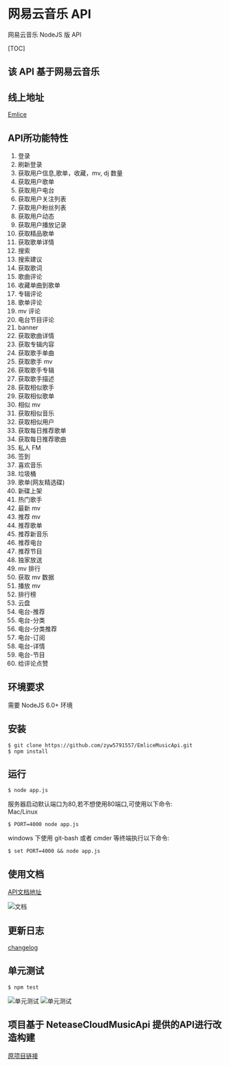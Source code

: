 # 网易云音乐 API
网易云音乐 NodeJS 版 API

[TOC]

## 该 API 基于网易云音乐

## 线上地址
[Emlice](http://www.emlice.top/music)

## API所功能特性
1. 登录
2. 刷新登录
3. 获取用户信息,歌单，收藏，mv, dj 数量
4. 获取用户歌单
5. 获取用户电台
6. 获取用户关注列表
7. 获取用户粉丝列表
8. 获取用户动态
9. 获取用户播放记录
10. 获取精品歌单
11. 获取歌单详情
12. 搜索
13. 搜索建议
14. 获取歌词
15. 歌曲评论
16. 收藏单曲到歌单
17. 专辑评论
18. 歌单评论
19. mv 评论
20. 电台节目评论
21. banner
22. 获取歌曲详情
23. 获取专辑内容
24. 获取歌手单曲
25. 获取歌手 mv
26. 获取歌手专辑
27. 获取歌手描述
28. 获取相似歌手
29. 获取相似歌单
30. 相似 mv
31. 获取相似音乐
32. 获取相似用户
33. 获取每日推荐歌单
34. 获取每日推荐歌曲
35. 私人 FM
36. 签到
37. 喜欢音乐
38. 垃圾桶
39. 歌单(网友精选碟)
40. 新碟上架
41. 热门歌手
42. 最新 mv
43. 推荐 mv
44. 推荐歌单
45. 推荐新音乐
46. 推荐电台
47. 推荐节目
48. 独家放送
49. mv 排行
50. 获取 mv 数据
51. 播放 mv
52. 排行榜
53. 云盘
54. 电台-推荐
55. 电台-分类
56. 电台-分类推荐
57. 电台-订阅
58. 电台-详情
59. 电台-节目
60. 给评论点赞

## 环境要求
需要 NodeJS 6.0+ 环境

## 安装  
``` shell
$ git clone https://github.com/zyw5791557/EmliceMusicApi.git
$ npm install
```
## 运行
``` shell
$ node app.js
```
服务器启动默认端口为80,若不想使用80端口,可使用以下命令:  
Mac/Linux
```shell
$ PORT=4000 node app.js
```

windows 下使用 git-bash 或者 cmder 等终端执行以下命令:  
```shell
$ set PORT=4000 && node app.js
```

## 使用文档
[API文档地址](https://zyw5791557.github.io/EmliceMusicApi/#/)

![文档](https://raw.githubusercontent.com/Binaryify/NeteaseCloudMusicApi/master/static/docs.png)

## 更新日志
[changelog](https://github.com/Binaryify/NeteaseCloudMusicApi/blob/master/CHANGELOG.MD)  

## 单元测试

``` shell
$ npm test
```  

![单元测试](https://raw.githubusercontent.com/Binaryify/NeteaseCloudMusicApi/master/static/screenshot1.png)
![单元测试](https://raw.githubusercontent.com/Binaryify/NeteaseCloudMusicApi/master/static/screenshot2.png)


## 项目基于 NeteaseCloudMusicApi 提供的API进行改造构建
[原项目链接](https://github.com/Binaryify/NeteaseCloudMusicApi)
